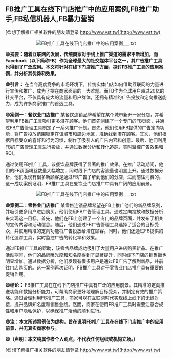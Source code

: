 ## **FB推广工具在线下门店推广中的应用案例,FB推广助手,FB私信机器人,FB暴力营销**

[😍想了解推广相关软件的朋友请登录 http://www.vst.tw](http://www.vst.tw)

 <center><img src="https://vst.tw/MP4/tuiguang/png/6.png" alt="FB推广工具在线下门店推广中的应用案例___.txt"></center>

**😄摘要：随着互联网的发展，传统商家对于线上推广渠道的需求不断增加。而Facebook（以下简称FB）作为全球最大的社交媒体平台之一，其广告推广工具也得到了广泛应用。本文将针对在线下门店推广方面，探讨FB推广工具的应用案例，并分析其优势和效果。**

**😄引言：**
在当今高度竞争的市场环境下，传统实体门店如何借助互联网的力量进行宣传和推广，成为了摆在商家面前的一大难题。而FB作为全球用户超过20亿的社交平台，不仅具有庞大的流量和用户群体，还拥有精准的广告投放和定向推送能力，成为许多商家推广的首选工具。

**😄案例一：餐饮业门店推广**
某餐饮连锁品牌希望在某个城市新开一家分店，并希望利用FB推广工具吸引更多潜在顾客。他们首先创建了一个专门的FB页面，并通过FB广告管理工具制定了一系列推广计划。首先，他们使用FB提供的广告定向功能，将广告投放范围锁定在该城市和周边地区，准确找到潜在顾客。其次，他们根据目标受众的喜好和行为习惯，制作了吸引人的广告内容和创意。最后，他们利用FB的广告管理工具进行投放，并通过数据分析和转化追踪，实时监控广告效果和ROI。

通过使用FB推广工具，该餐饮品牌获得了显著的推广效果。在推广活动期间，他们的FB页面粉丝数量大幅增加，同时线下门店的客流量也明显上升。通过数据分析，他们发现有很多新顾客是通过FB广告了解到他们的分店，进而前往消费的。这一成功案例证明，FB推广工具在餐饮业门店推广中具有广阔的应用前景。

 <center><img src="https://vst.tw/MP4/tuiguang/png/8.png" alt="FB推广工具在线下门店推广中的应用案例___.txt"></center>

**😄案例二：零售业门店推广**
某零售连锁品牌希望在FB上推广他们的新品牌系列，并吸引更多用户进店购买。他们使用FB广告管理工具，通过定向投放和数据分析来实现这一目标。首先，他们在FB上创建了一个专门的品牌页面，并发布了相关的宣传内容和活动信息。随后，他们通过FB广告管理工具选择了适合的目标受众，并使用精准的定向功能将广告投放给潜在顾客。同时，他们还通过FB提供的转化追踪工具，实时监控广告的转化率和效果。

通过FB推广工具的帮助，该零售品牌成功吸引了大量用户进店购买新品。在推广活动期间，他们的品牌曝光度和知名度得到了显著提升，同时线下门店的销售额也明显增加。通过数据分析，他们发现有很多用户是通过FB广告了解到新品，并前往门店购买的。这一案例再次证明，FB推广工具对于零售业门店推广具有重要的促销作用。

**😄结论：**
FB推广工具在在线下门店推广中具有广泛的应用前景。其精准的定向推送功能和数据分析能力，可帮助商家更好地理解目标受众，并制定有效的推广策略。通过合理利用FB推广工具，商家可以在互联网时代实现线上线下的无缝对接，提升品牌知名度和销售业绩。然而，商家在使用FB推广工具时需要注意合规性和用户隐私保护，以确保推广活动的顺利进行。

**😄注：本文所述案例仅为虚构，旨在说明FB推广工具在在线下门店推广中的应用前景，并无真实商家参与。**

**😄（声明：本文纯属作者个人观点，不代表任何组织或机构立场。）**

[😍想了解推广相关软件的朋友请登录 http://www.vst.tw](http://www.vst.tw)




